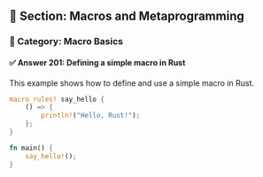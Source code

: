 ## 📘 Section: Macros and Metaprogramming  
### 🔹 Category: Macro Basics  
#### ✅ Answer 201: Defining a simple macro in Rust

This example shows how to define and use a simple macro in Rust.

```rust
macro_rules! say_hello {
    () => {
        println!("Hello, Rust!");
    };
}

fn main() {
    say_hello!();
}
```
